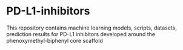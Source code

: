 # PD-L1-inhibitors
This repository contains machine learning models, scripts, datasets, prediction results for PD-L1 inhibitors developed  around the phenoxymethyl-biphenyl core scaffold

